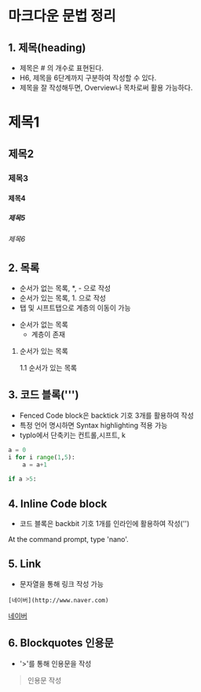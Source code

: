 #  마크다운 문법 정리
 


## 1. 제목(heading)

- 제목은 # 의 개수로 표현된다.
- H6, 제목을 6단계까지 구분하여 작성할 수 있다.
- 제목을 잘 작성해두면, Overview나 목차로써 활용 가능하다.

# 제목1

## 제목2

### 제목3

#### 제목4

##### 제목5

###### 제목6



## 2. 목록

- 순서가 없는 목록, *, - 으로 작성
- 순서가 있는 목록, 1. 으로 작성
- 탭 및 시프트탭으로 계층의 이동이 가능



* 순서가 없는 목록
  * 계층이 존재

1. 순서가 있는 목록

   1.1 순서가 있는 목록

   



## 3. 코드 블록(''')

- Fenced Code block은 backtick 기호 3개를 활용하여 작성
- 특정 언어 명시하면 Syntax highlighting 적용 가능
-  typlo에서 단축키는  컨트롤,시프트, k

```python
a = 0
i for i range(1,5):
	a = a+1
	
if a >5:
```



## 4. Inline Code block

- 코드 블록은 backbit 기호 1개를 인라인에 활용하여 작성('')

At the command prompt, type 'nano'.



## 5. Link

- 문자열을 통해 링크 작성 가능

```
[네이버](http://www.naver.com)
```

[네이버](http://www.naver.com)



## 6. Blockquotes 인용문 

- '>'를 통해 인용문을 작성

> 인용문 작성 

